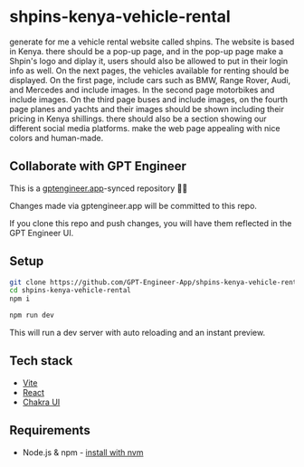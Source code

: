 # shpins-kenya-vehicle-rental

generate for me a vehicle rental website called shpins. The website is based in Kenya. there should be a pop-up page, and in the pop-up page make a Shpin's logo and diplay it, users should also be allowed to put in their login info as well. On the next pages, the vehicles available for renting should be displayed. On the first page,  include cars such as BMW, Range Rover, Audi, and Mercedes and include images. In the second page motorbikes and include images. On the third page buses and include images, on the fourth page planes and yachts and their images should be shown including their pricing in Kenya shillings. there should also be a section showing our different social media platforms. make the web page appealing with nice colors and human-made.  

## Collaborate with GPT Engineer

This is a [gptengineer.app](https://gptengineer.app)-synced repository 🌟🤖

Changes made via gptengineer.app will be committed to this repo.

If you clone this repo and push changes, you will have them reflected in the GPT Engineer UI.

## Setup

```sh
git clone https://github.com/GPT-Engineer-App/shpins-kenya-vehicle-rental.git
cd shpins-kenya-vehicle-rental
npm i
```

```sh
npm run dev
```

This will run a dev server with auto reloading and an instant preview.

## Tech stack

- [Vite](https://vitejs.dev/)
- [React](https://react.dev/)
- [Chakra UI](https://chakra-ui.com/)

## Requirements

- Node.js & npm - [install with nvm](https://github.com/nvm-sh/nvm#installing-and-updating)
